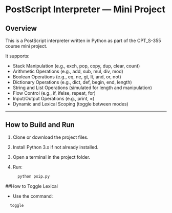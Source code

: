 # PostScript Interpreter — Mini Project

## Overview
This is a PostScript interpreter written in Python as part of the CPT_S-355 course mini project.

It supports:
- Stack Manipulation (e.g., exch, pop, copy, dup, clear, count)
- Arithmetic Operations (e.g., add, sub, mul, div, mod)
- Boolean Operations (e.g., eq, ne, gt, lt, and, or, not)
- Dictionary Operations (e.g., dict, def, begin, end, length)
- String and List Operations (simulated for length and manipulation)
- Flow Control (e.g., if, ifelse, repeat, for)
- Input/Output Operations (e.g., print, =)
- Dynamic and Lexical Scoping (toggle between modes)

---

## How to Build and Run

1. Clone or download the project files.
2. Install Python 3.x if not already installed.
3. Open a terminal in the project folder.
4. Run:

    ```bash
      python psip.py

##How to Toggle Lexical
- Use the command: 
```bash
  toggle

